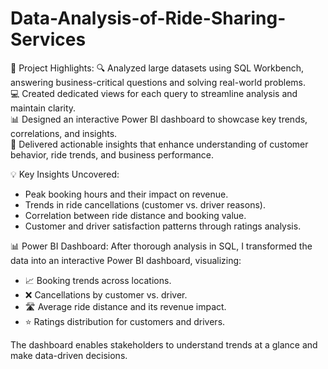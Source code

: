 # Data-Analysis-of-Ride-Sharing-Services

🚀 Project Highlights:
🔍 Analyzed large datasets using SQL Workbench, answering business-critical questions and solving real-world problems.  
💻 Created dedicated views for each query to streamline analysis and maintain clarity.  
📊 Designed an interactive Power BI dashboard to showcase key trends, correlations, and insights.  
🎯 Delivered actionable insights that enhance understanding of customer behavior, ride trends, and business performance.  


💡 Key Insights Uncovered:  
- Peak booking hours and their impact on revenue.  
- Trends in ride cancellations (customer vs. driver reasons).  
- Correlation between ride distance and booking value.  
- Customer and driver satisfaction patterns through ratings analysis.  


📊 Power BI Dashboard:
After thorough analysis in SQL, I transformed the data into an interactive Power BI dashboard, visualizing:  
- 📈 Booking trends across locations.  
- ❌ Cancellations by customer vs. driver.  
- 🛣️ Average ride distance and its revenue impact.  
- ⭐ Ratings distribution for customers and drivers.  

The dashboard enables stakeholders to understand trends at a glance and make data-driven decisions.  
